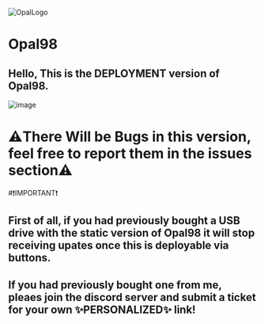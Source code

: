 ![OpalLogo](https://github.com/opal98/Opal98-app/assets/123478085/072ac4b8-07bc-42c4-a12a-7dbc9ba18e2e)
# Opal98
## Hello, This is the DEPLOYMENT version of Opal98.
![image](https://github.com/opal98/Opal98-app/assets/123478085/0adb0a77-c765-4dad-bef6-f3f96089797b)
# ⚠️There Will be Bugs in this version, feel free to report them in the issues section⚠️
#❗IMPORTANT❗
## First of all, if you had previously bought a USB drive with the static version of Opal98 it will stop receiving upates once this is deployable via buttons.
## If you had previously bought one from me, pleaes join the discord server and submit a ticket for your own ✨PERSONALIZED✨ link!
